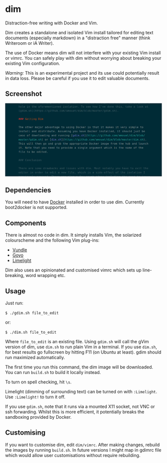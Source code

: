dim
===

Distraction-free writing with Docker and Vim.

Dim creates a standalone and isolated Vim install tailored for editing text
documents (especially markdown) in a "distraction free" manner (think Writeroom
or iA Writer).

The use of Docker means dim will not interfere with your existing Vim install or
vimrc. You can safely play with dim without worrying about breaking your
existing Vim configuration.

*Warning:* This is an experimental project and its use could potentially result
in data loss. Please be careful if you use it to edit valuable documents.

## Screenshot

![gDim screenshot](https://raw.githubusercontent.com/amouat/dim/master/screenshots/gdim_cropped.png "gDim Screenshot")

## Dependencies

You will need to have [Docker](http://docker.com) installed in order to use dim.
Currently boot2docker is not supported.

## Components

There is almost no code in dim. It simply installs Vim, the solarized
colourscheme and the following Vim plug-ins:

 - [Vundle](https://github.com/gmarik/Vundle.vim)
 - [Goyo](https://github.com/junegunn/goyo.vim)
 - [Limelight](https://github.com/junegunn/limelight.vim)

Dim also uses an opinionated and customised vimrc which sets up line-breaking,
word wrapping etc.

## Usage

Just run:

`$ ./gdim.sh file_to_edit`

or:

`$ ./dim.sh file_to_edit`

Where `file_to_edit` is an existing file. Using `gdim.sh` will call the gVim
version of dim, use `dim.sh` to run plain Vim in a terminal. If you use
`dim.sh`, for best results go fullscreen by hitting F11 (on Ubuntu at least).
gdim should run maximized automatically.

The first time you run this command, the dim image will be downloaded. You can
run `build.sh` to build it locally instead.

To turn on spell checking, hit `\s`. 

Limelight (dimming of surrounding text) can be turned on with `:Limelight`. Use
`:Limelight!` to turn it off.

If you use `gdim.sh`, note that it runs via a mounted X11 socket, not VNC or ssh
forwarding. Whilst this is more efficient, it potentially breaks the sandboxing
provided by Docker.

## Customising

If you want to customise dim, edit `dim/vimrc`. After making changes, rebuild
the images by running `build.sh`. In future versions I might map in gdimrc file
which would allow user customisations without require rebuilding.
